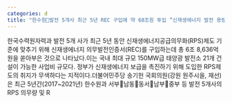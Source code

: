 ```yaml
---
categories: d
title: "한수원발전 5개사 최근 5년 REC 구입에 약 68조원 투입 “신재생에너지 발전 용량 확대 의지가 있는지 의문”"
---
```

한국수력원자력과 발전 5개 사가 최근 5년 동안 신재생에너지공급의무화(RPS)제도 기준에 맞추기 위해 신재생에너지 의무발전인증서(REC)를 구입하는데 총 6조 8,636억 원을 쏟아부은 것으로 나타났다.이는 국내 최대 규모 150MW급 태양광 발전소 21개 건설이 가능한 사업비 규모다. 정부가 신재생에너지 보급을 촉진하기 위해 도입한 RPS제도의 취지가 무색하다는 지적이다.더불어민주당 송기헌 국회의원(강원 원주시을, 재선)은 최근 5년간(2017~2021년) 한수원과 서부남동동서남부중부 등 발전 5개사의 RPS 의무량 및 R